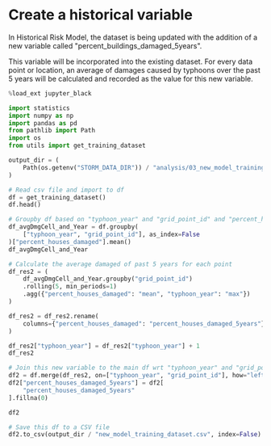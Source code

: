 # Create a historical variable

In Historical Risk Model, the dataset is being updated with
the addition of a new variable called "percent_buildings_damaged_5years".

This variable will be incorporated into the existing dataset.
For every data point or location, an average of damages caused
by typhoons over the past 5 years will be calculated and recorded
as the value for this new variable.

```python
%load_ext jupyter_black
```

```python
import statistics
import numpy as np
import pandas as pd
from pathlib import Path
import os
from utils import get_training_dataset
```

```python
output_dir = (
    Path(os.getenv("STORM_DATA_DIR")) / "analysis/03_new_model_training"
)
```

```python
# Read csv file and import to df
df = get_training_dataset()
df.head()
```

```python
# Groupby df based on "typhoon_year" and "grid_point_id" and "percent_houses_damaged"
df_avgDmgCell_and_Year = df.groupby(
    ["typhoon_year", "grid_point_id"], as_index=False
)["percent_houses_damaged"].mean()
df_avgDmgCell_and_Year
```

```python
# Calculate the average damaged of past 5 years for each point
df_res2 = (
    df_avgDmgCell_and_Year.groupby("grid_point_id")
    .rolling(5, min_periods=1)
    .agg({"percent_houses_damaged": "mean", "typhoon_year": "max"})
)

df_res2 = df_res2.rename(
    columns={"percent_houses_damaged": "percent_houses_damaged_5years"}
)
```

```python
df_res2["typhoon_year"] = df_res2["typhoon_year"] + 1
df_res2
```

```python
# Join this new variable to the main df wrt "typhoon_year" and "grid_point_id"
df2 = df.merge(df_res2, on=["typhoon_year", "grid_point_id"], how="left")
df2["percent_houses_damaged_5years"] = df2[
    "percent_houses_damaged_5years"
].fillna(0)

df2
```

```python
# Save this df to a CSV file
df2.to_csv(output_dir / "new_model_training_dataset.csv", index=False)
```
